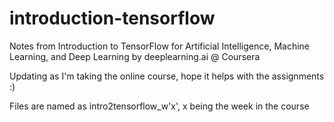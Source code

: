 # introduction-tensorflow
Notes from Introduction to TensorFlow for Artificial Intelligence, Machine Learning, and Deep Learning by deeplearning.ai @ Coursera

Updating as I'm taking the online course, hope it helps with the assignments :)

Files are named as intro2tensorflow_w'x', x being the week in the course

